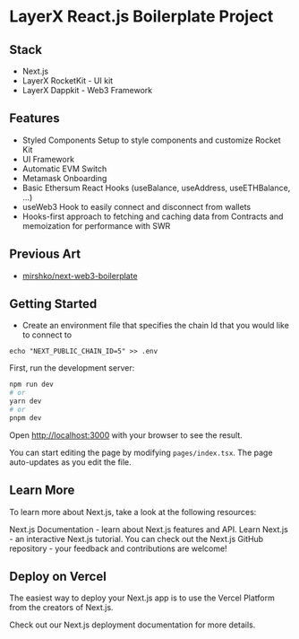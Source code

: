 # LayerX React.js Boilerplate Project

## Stack 

* Next.js
* LayerX RocketKit - UI kit 
* LayerX Dappkit - Web3 Framework

## Features 

- Styled Components Setup to style components and customize Rocket Kit
- UI Framework 
- Automatic EVM Switch 
- Metamask Onboarding 
- Basic Ethersum React Hooks (useBalance, useAddress, useETHBalance, ...)
- useWeb3 Hook to easily connect and disconnect from wallets
- Hooks-first approach to fetching and caching data from Contracts and memoization for performance with SWR


## Previous Art 

* [mirshko/next-web3-boilerplate](https://github.com/mirshko/next-web3-boilerplate)

## Getting Started


* Create an environment file that specifies the chain Id that you would like to connect to 

```
echo "NEXT_PUBLIC_CHAIN_ID=5" >> .env
``` 

First, run the development server:

```bash
npm run dev
# or
yarn dev
# or
pnpm dev
```

Open [http://localhost:3000](http://localhost:3000) with your browser to see the result.

You can start editing the page by modifying `pages/index.tsx`. The page auto-updates as you edit the file.

## Learn More
To learn more about Next.js, take a look at the following resources:

Next.js Documentation - learn about Next.js features and API.
Learn Next.js - an interactive Next.js tutorial.
You can check out the Next.js GitHub repository - your feedback and contributions are welcome!

## Deploy on Vercel
The easiest way to deploy your Next.js app is to use the Vercel Platform from the creators of Next.js.

Check out our Next.js deployment documentation for more details.